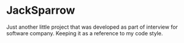# JackSparrow
Just another little project that was developed as part of interview for software company. Keeping it as a reference to my code style.
